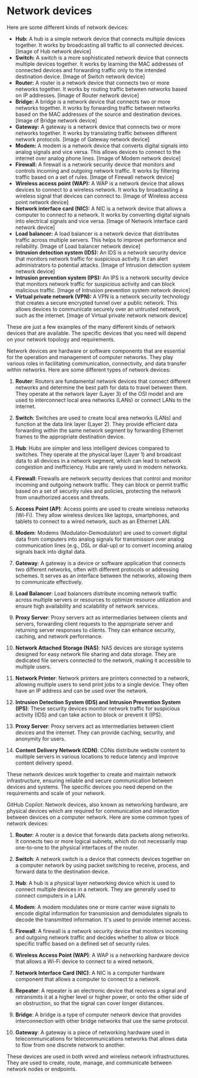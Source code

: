 # Network devices

Here are some different kinds of network devices:
* **Hub:** A hub is a simple network device that connects multiple devices together. It works by broadcasting all traffic to all connected devices.
[Image of Hub network device]
* **Switch:** A switch is a more sophisticated network device that connects multiple devices together. It works by learning the MAC addresses of connected devices and forwarding traffic only to the intended destination device.
[Image of Switch network device]
* **Router:** A router is a network device that connects two or more networks together. It works by routing traffic between networks based on IP addresses.
[Image of Router network device]
* **Bridge:** A bridge is a network device that connects two or more networks together. It works by forwarding traffic between networks based on the MAC addresses of the source and destination devices.
[Image of Bridge network device]
* **Gateway:** A gateway is a network device that connects two or more networks together. It works by translating traffic between different network protocols.
[Image of Gateway network device]
* **Modem:** A modem is a network device that converts digital signals into analog signals and vice versa. This allows devices to connect to the internet over analog phone lines.
[Image of Modem network device]
* **Firewall:** A firewall is a network security device that monitors and controls incoming and outgoing network traffic. It works by filtering traffic based on a set of rules.
[Image of Firewall network device]
* **Wireless access point (WAP):** A WAP is a network device that allows devices to connect to a wireless network. It works by broadcasting a wireless signal that devices can connect to.
[Image of Wireless access point network device]
* **Network interface card (NIC):** A NIC is a network device that allows a computer to connect to a network. It works by converting digital signals into electrical signals and vice versa.
[Image of Network interface card network device]
* **Load balancer:** A load balancer is a network device that distributes traffic across multiple servers. This helps to improve performance and reliability.
[Image of Load balancer network device]
* **Intrusion detection system (IDS):** An IDS is a network security device that monitors network traffic for suspicious activity. It can alert administrators to potential attacks.
[Image of Intrusion detection system network device]
* **Intrusion prevention system (IPS):** An IPS is a network security device that monitors network traffic for suspicious activity and can block malicious traffic.
[Image of Intrusion prevention system network device]
* **Virtual private network (VPN):** A VPN is a network security technology that creates a secure encrypted tunnel over a public network. This allows devices to communicate securely over an untrusted network, such as the internet.
[Image of Virtual private network network device]

These are just a few examples of the many different kinds of network devices that are available. The specific devices that you need will depend on your network topology and requirements.

Network devices are hardware or software components that are essential for the operation and management of computer networks. They play various roles in facilitating communication, connectivity, and data transfer within networks. Here are some different types of network devices:

1. **Router**: Routers are fundamental network devices that connect different networks and determine the best path for data to travel between them. They operate at the network layer (Layer 3) of the OSI model and are used to interconnect local area networks (LANs) or connect LANs to the internet.

2. **Switch**: Switches are used to create local area networks (LANs) and function at the data link layer (Layer 2). They provide efficient data forwarding within the same network segment by forwarding Ethernet frames to the appropriate destination device.

3. **Hub**: Hubs are simpler and less intelligent devices compared to switches. They operate at the physical layer (Layer 1) and broadcast data to all devices in a network segment, which can lead to network congestion and inefficiency. Hubs are rarely used in modern networks.

4. **Firewall**: Firewalls are network security devices that control and monitor incoming and outgoing network traffic. They can block or permit traffic based on a set of security rules and policies, protecting the network from unauthorized access and threats.

5. **Access Point (AP)**: Access points are used to create wireless networks (Wi-Fi). They allow wireless devices like laptops, smartphones, and tablets to connect to a wired network, such as an Ethernet LAN.

6. **Modem**: Modems (Modulator-Demodulator) are used to convert digital data from computers into analog signals for transmission over analog communication lines (e.g., DSL or dial-up) or to convert incoming analog signals back into digital data.

7. **Gateway**: A gateway is a device or software application that connects two different networks, often with different protocols or addressing schemes. It serves as an interface between the networks, allowing them to communicate effectively.

8. **Load Balancer**: Load balancers distribute incoming network traffic across multiple servers or resources to optimize resource utilization and ensure high availability and scalability of network services.

9. **Proxy Server**: Proxy servers act as intermediaries between clients and servers, forwarding client requests to the appropriate server and returning server responses to clients. They can enhance security, caching, and network performance.

10. **Network Attached Storage (NAS)**: NAS devices are storage systems designed for easy network file sharing and data storage. They are dedicated file servers connected to the network, making it accessible to multiple users.

11. **Network Printer**: Network printers are printers connected to a network, allowing multiple users to send print jobs to a single device. They often have an IP address and can be used over the network.

12. **Intrusion Detection System (IDS) and Intrusion Prevention System (IPS)**: These security devices monitor network traffic for suspicious activity (IDS) and can take action to block or prevent it (IPS).

13. **Proxy Server**: Proxy servers act as intermediaries between client devices and the internet. They can provide caching, security, and anonymity for users.

14. **Content Delivery Network (CDN)**: CDNs distribute website content to multiple servers in various locations to reduce latency and improve content delivery speed.

These network devices work together to create and maintain network infrastructure, ensuring reliable and secure communication between devices and systems. The specific devices you need depend on the requirements and scale of your network.

GitHub Copilot: Network devices, also known as networking hardware, are physical devices which are required for communication and interaction between devices on a computer network. Here are some common types of network devices:

1. **Router**: A router is a device that forwards data packets along networks. It connects two or more logical subnets, which do not necessarily map one-to-one to the physical interfaces of the router.

2. **Switch**: A network switch is a device that connects devices together on a computer network by using packet switching to receive, process, and forward data to the destination device.

3. **Hub**: A hub is a physical layer networking device which is used to connect multiple devices in a network. They are generally used to connect computers in a LAN.

4. **Modem**: A modem modulates one or more carrier wave signals to encode digital information for transmission and demodulates signals to decode the transmitted information. It's used to provide internet access.

5. **Firewall**: A firewall is a network security device that monitors incoming and outgoing network traffic and decides whether to allow or block specific traffic based on a defined set of security rules.

6. **Wireless Access Point (WAP)**: A WAP is a networking hardware device that allows a Wi-Fi device to connect to a wired network.

7. **Network Interface Card (NIC)**: A NIC is a computer hardware component that allows a computer to connect to a network.

8. **Repeater**: A repeater is an electronic device that receives a signal and retransmits it at a higher level or higher power, or onto the other side of an obstruction, so that the signal can cover longer distances.

9. **Bridge**: A bridge is a type of computer network device that provides interconnection with other bridge networks that use the same protocol.

10. **Gateway**: A gateway is a piece of networking hardware used in telecommunications for telecommunications networks that allows data to flow from one discrete network to another.

These devices are used in both wired and wireless network infrastructures. They are used to create, route, manage, and communicate between network nodes or endpoints.